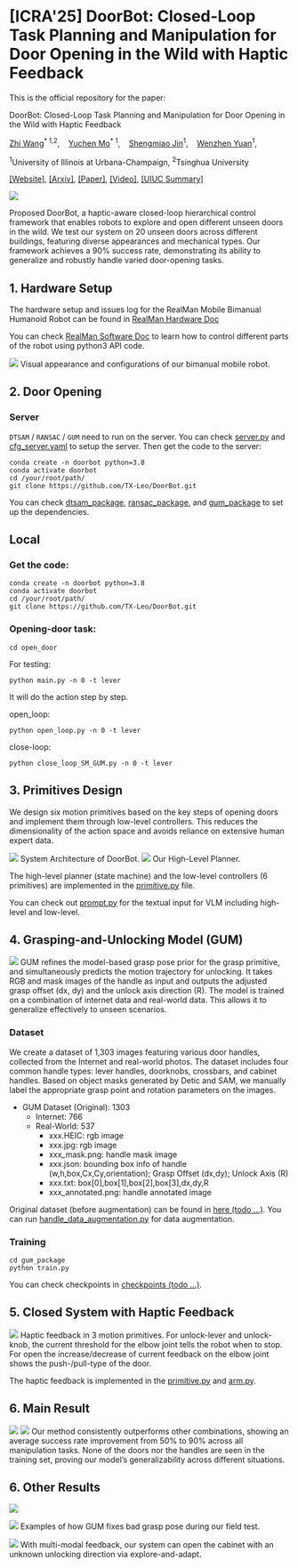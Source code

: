 # [ICRA'25] DoorBot: Closed-Loop Task Planning and Manipulation for Door Opening in the Wild with Haptic Feedback
This is the official repository for the paper: 

DoorBot: Closed-Loop Task Planning and Manipulation for Door Opening in the Wild with Haptic Feedback

<a href="https://tx-leo.github.io/">Zhi Wang</a><sup>* 1,2</sup>, &nbsp;&nbsp;
<a href="https://scholar.google.com/citations?user=zzpPyQwAAAAJ&hl=en">Yuchen Mo</a><sup>* 1</sup>, &nbsp;&nbsp;
<a href="https://leumasnij.github.io//">Shengmiao Jin</a><sup>1</sup>, &nbsp;&nbsp;
<a href="https://siebelschool.illinois.edu/about/people/all-faculty/yuanwz">Wenzhen Yuan</a><sup>1</sup>, &nbsp;&nbsp;
<br>

<sup>1</sup>University of Illinois at Urbana-Champaign, <sup>2</sup>Tsinghua University

[[Website]](https://tx-leo.github.io/DoorBot), [[Arxiv]](https://arxiv.org/abs/2504.09358), [[Paper]](https://arxiv.org/pdf/2504.09358), [[Video]](https://youtu.be/_7GVSsXtLFg), [[UIUC Summary]](https://siebelschool.illinois.edu/news/doorbot)

![](images/teaser.png)

Proposed DoorBot, a haptic-aware closed-loop hierarchical control framework that enables robots to explore and open different unseen doors in the wild. We test our system on 20 unseen doors across different buildings, featuring diverse appearances and mechanical types. Our framework achieves a 90% success rate, demonstrating its ability to generalize and robustly handle varied door-opening tasks.

## 1. Hardware Setup
The hardware setup and issues log for the RealMan Mobile Bimanual Humanoid Robot can be found in [RealMan Hardware Doc](/docs/realman_hardware_doc.md)

You can check [RealMan Software Doc](/docs/realman_software_doc.md) to learn how to control different parts of the robot using python3 API code.

![](images/robot_appearance.png)
Visual appearance and configurations of our bimanual mobile robot.

## 2. Door Opening
### Server
`DTSAM` / `RANSAC` / `GUM` need to run on the server.
You can check [server.py](/open_door/server.py) and [cfg_server.yaml](/open_door/cfg/cfg_server.py) to setup the server.
Then get the code to the server:

```
conda create -n doorbot python=3.8
conda activate doorbot
cd /your/root/path/
git clone https://github.com/TX-Leo/DoorBot.git
```

You can check [dtsam_package](/open_door/dtsam_package), [ransac_package](/open_door/ransac_package), and [gum_package](/open_door/gum_package) to set up the dependencies.

## Local
### Get the code:
```
conda create -n doorbot python=3.8
conda activate doorbot
cd /your/root/path/
git clone https://github.com/TX-Leo/DoorBot.git
```

### Opening-door task:
```
cd open_door
```
For testing:
```
python main.py -n 0 -t lever
```
It will do the action step by step.

open_loop:
```
python open_loop.py -n 0 -t lever
```

close-loop:
```
python close_loop_SM_GUM.py -n 0 -t lever
```

## 3. Primitives Design
We design six motion primitives based on the key steps of opening doors and implement them through low-level controllers. This reduces the dimensionality of the action space and avoids reliance on extensive human expert data.

![](images/sys_arch.png)
System Architecture of DoorBot.
![](images/state_machine.png)
Our High-Level Planner.

The high-level planner (state machine) and the low-level controllers (6 primitives) are implemented in the [primitive.py](/open_door/primitive.py) file.

You can check out [prompt.py](/open_door/prompt.py) for the textual input for VLM including high-level and low-level.

## 4. Grasping-and-Unlocking Model (GUM)
![](images/gum.png)
GUM refines the model-based grasp pose prior for the grasp primitive, and simultaneously predicts the motion trajectory for unlocking. It takes RGB and mask images of the handle as input and outputs the adjusted grasp offset (dx, dy) and the unlock axis direction (R). The model is trained on a combination of internet data and real-world data. This allows it to generalize effectively to unseen scenarios.

### Dataset
We create a dataset of 1,303 images featuring various door handles, collected from the Internet and real-world photos. The dataset includes four common handle types: lever handles, doorknobs, crossbars, and cabinet handles. Based on object masks generated by Detic and SAM, we manually label the appropriate grasp point and rotation parameters on the images.

- GUM Dataset (Original): 1303
  - Internet: 766
  - Real-World: 537
      - xxx.HEIC: rgb image
      - xxx.jpg: rgb image
      - xxx_mask.png: handle mask image
      - xxx.json: bounding box info of handle (w,h,box,Cx,Cy,orientation); Grasp Offset (dx,dy); Unlock Axis (R)
      - xxx.txt: box[0],box[1],box[2],box[3],dx,dy,R
      - xxx_annotated.png: handle annotated image

Original dataset (before augmentation) can be found in [here (todo ...)](/docs/realman_software_doc.md).
You can run [handle_data_augmentation.py](/open_door/gum_package/handle_data_augmentation.py) for data augmentation.


### Training
```
cd gum_package
python train.py
```
You can check checkpoints in [checkpoints (todo ...)]().

## 5. Closed System with Haptic Feedback
![](images/haptics.png)
Haptic feedback in 3 motion primitives. For unlock-lever and unlock-knob, the current threshold for the elbow joint tells the robot when to stop. For open the increase/decrease of current feedback on the elbow joint shows the push-/pull-type of the door.

The haptic feedback is implemented in the [primitive.py](/open_door/primitive.py) and [arm.py](/open_door/arm.py).


## 6. Main Result
![](images/exp_setting.png)
![](images/main_results.png)
Our method consistently outperforms other combinations, showing an average success rate improvement from 50% to 90% across all manipulation tasks. None of the doors nor the handles are seen in the training set, proving our model’s generalizability across different situations.

## 6. Other Results
![](images/other_result.png)

![](images/result_gum_effective.png)
Examples of how GUM fixes bad grasp pose during our field test.

![](images/open_closed_loop.png)
With multi-modal feedback, our system can open the cabinet with an unknown unlocking direction via explore-and-adapt.


<!-- ## 3. system architecture
![](images/state_machine.png)

![](images/gum_data.png)
![](images/map.png) -->
